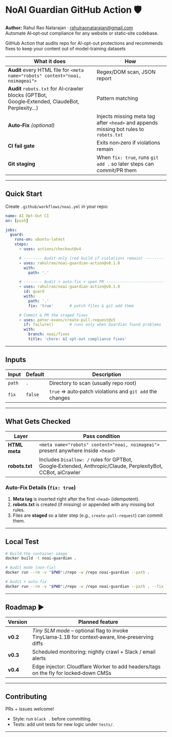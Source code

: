 # NoAI Guardian GitHub Action 🛡️  

**Author:** Rahul Rao Natarajan · rahulraonatarajan@gmail.com  
Automate AI‑opt‑out compliance for any website or static‑site codebase.

GitHub Action that audits repo for AI-opt-out protections and recommends fixes to keep your content out of model-training datasets

| What it does | How |
|--------------|-----|
| **Audit** every HTML file for `<meta name="robots" content="noai, noimageai">` | Regex/DOM scan, JSON report |
| **Audit** `robots.txt` for AI‑crawler blocks (GPTBot, Google‑Extended, ClaudeBot, Perplexity…) | Pattern matching |
| **Auto‑Fix** *(optional)* | Injects missing meta tag after `<head>` and appends missing bot rules to `robots.txt` |
| **CI fail gate** | Exits non‑zero if violations remain |
| **Git staging** | When `fix: true`, runs `git add .` so later steps can commit/PR them |

---

## Quick Start

Create `.github/workflows/noai.yml` in your repo:

```yaml
name: AI Opt-Out CI
on: [push]

jobs:
  guard:
    runs-on: ubuntu-latest
    steps:
      - uses: actions/checkout@v4

      # -------- Audit-only (red build if violations remain) --------
      - uses: rahulrao/noai-guardian-action@v0.1.0
        with:
          path: '.'

      # -------- Audit + auto-fix + open PR -------------------------
      - uses: rahulrao/noai-guardian-action@v0.1.0
        id: guard
        with:
          path: '.'
          fix: 'true'       # patch files & git add them

      # Commit & PR the staged fixes
      - uses: peter-evans/create-pull-request@v5
        if: failure()       # runs only when Guardian found problems
        with:
          branch: noai/fixes
          title: 'chore: AI opt-out compliance fixes'
```

---

## Inputs

| Input | Default | Description |
|-------|---------|-------------|
| `path` | `.` | Directory to scan (usually repo root) |
| `fix`  | `false` | `true` ⇒ auto‑patch violations and `git add` the changes |

---

## What Gets Checked

| Layer          | Pass condition |
|----------------|----------------|
| **HTML meta**  | `<meta name="robots" content="noai, noimageai">` present anywhere inside `<head>` |
| **robots.txt** | Includes `Disallow: /` rules for GPTBot, Google‑Extended, Anthropic/Claude, PerplexityBot, CCBot, aiCrawler |

### Auto‑Fix Details (`fix: true`)

1. **Meta tag** is inserted right after the first `<head>` (idempotent).  
2. **robots.txt** is created (if missing) or appended with any missing bot rules.  
3. Files are **staged** so a later step (e.g., `create-pull-request`) can commit them.

---

## Local Test

```bash
# Build the container image
docker build -t noai-guardian .

# Audit mode (non-fix)
docker run --rm -v "$PWD":/repo -w /repo noai-guardian --path .

# Audit + auto-fix
docker run --rm -v "$PWD":/repo -w /repo noai-guardian --path . --fix
```

---

## Roadmap ▶️

| Version | Planned feature |
|---------|-----------------|
| **v0.2** | _Tiny SLM mode_ – optional flag to invoke TinyLlama‑1.1B for context‑aware, line‑preserving diffs |
| **v0.3** | Scheduled monitoring: nightly crawl + Slack / email alerts |
| **v0.4** | Edge injector: Cloudflare Worker to add headers/tags on the fly for locked‑down CMSs |

---

## Contributing

PRs + issues welcome!  
* Style: run `black .` before committing.  
* Tests: add unit tests for new logic under `tests/`.

---

